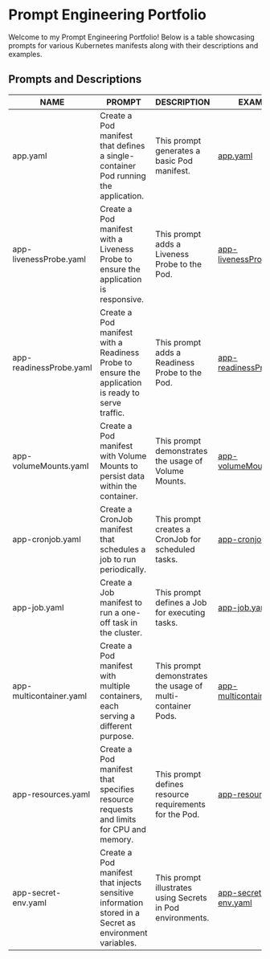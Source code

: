 # Prompt Engineering Portfolio

Welcome to my Prompt Engineering Portfolio! Below is a table showcasing prompts for various Kubernetes manifests along with their descriptions and examples.

## Prompts and Descriptions

| NAME                    | PROMPT                                                                                                | DESCRIPTION                                                 | EXAMPLE                                                   |
| ----------------------- | ----------------------------------------------------------------------------------------------------- | ----------------------------------------------------------- | --------------------------------------------------------- |
| app.yaml                | Create a Pod manifest that defines a single-container Pod running the application.                    | This prompt generates a basic Pod manifest.                 | [app.yaml](./yaml/app.yaml)                               |
| app-livenessProbe.yaml  | Create a Pod manifest with a Liveness Probe to ensure the application is responsive.                  | This prompt adds a Liveness Probe to the Pod.               | [app-livenessProbe.yaml](./yaml/app-livenessProbe.yaml)   |
| app-readinessProbe.yaml | Create a Pod manifest with a Readiness Probe to ensure the application is ready to serve traffic.     | This prompt adds a Readiness Probe to the Pod.              | [app-readinessProbe.yaml](./yaml/app-readinessProbe.yaml) |
| app-volumeMounts.yaml   | Create a Pod manifest with Volume Mounts to persist data within the container.                        | This prompt demonstrates the usage of Volume Mounts.        | [app-volumeMounts.yaml](./yaml/app-volumeMounts.yaml)     |
| app-cronjob.yaml        | Create a CronJob manifest that schedules a job to run periodically.                                   | This prompt creates a CronJob for scheduled tasks.          | [app-cronjob.yaml](./yaml/app-cronjob.yaml)               |
| app-job.yaml            | Create a Job manifest to run a one-off task in the cluster.                                           | This prompt defines a Job for executing tasks.              | [app-job.yaml](./yaml/app-job.yaml)                       |
| app-multicontainer.yaml | Create a Pod manifest with multiple containers, each serving a different purpose.                     | This prompt demonstrates the usage of multi-container Pods. | [app-multicontainer.yaml](./yaml/app-multicontainer.yaml) |
| app-resources.yaml      | Create a Pod manifest that specifies resource requests and limits for CPU and memory.                 | This prompt defines resource requirements for the Pod.      | [app-resources.yaml](./yaml/app-resources.yaml)           |
| app-secret-env.yaml     | Create a Pod manifest that injects sensitive information stored in a Secret as environment variables. | This prompt illustrates using Secrets in Pod environments.  | [app-secret-env.yaml](./yaml/app-secret-env.yaml)         |
